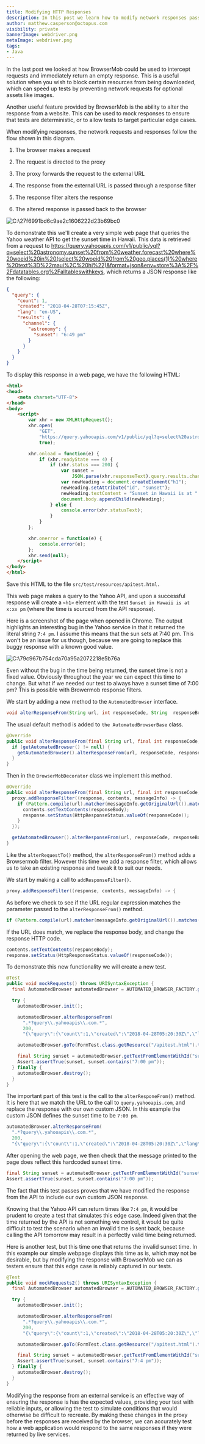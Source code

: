 ```yaml
---
title: Modifying HTTP Responses
description: In this post we learn how to modify network responses passed through BrowserStack.
author: matthew.casperson@octopus.com
visibility: private
bannerImage: webdriver.png
metaImage: webdriver.png
tags:
- Java
---
```


In the last post we looked at how BrowserMob could be used to intercept requests and immediately return an empty response. This is a useful solution when you wish to block certain resources from being downloaded, which can speed up tests by preventing network requests for optional assets like images.

Another useful feature provided by BrowserMob is the ability to alter the response from a website. This can be used to mock responses to ensure that tests are deterministic, or to allow tests to target particular edge cases.

When modifying responses, the network requests and responses follow the flow shown in this diagram.

1.  The browser makes a request

2.  The request is directed to the proxy

3.  The proxy forwards the request to the external URL

4.  The response from the external URL is passed through a response filter

5.  The response filter alters the response

6.  The altered response is passed back to the browser

![C:\27f6991bd6c9ae2c1606222d23b69bc0](image1.png "width=500")

To demonstrate this we'll create a very simple web page that queries the Yahoo weather API to get the sunset time in Hawaii. This data is retrieved from a request to
<https://query.yahooapis.com/v1/public/yql?q=select%20astronomy.sunset%20from%20weather.forecast%20where%20woeid%20in%20(select%20woeid%20from%20geo.places(1)%20where%20text%3D%22maui%2C%20hi%22)&format=json&env=store%3A%2F%2Fdatatables.org%2Falltableswithkeys>, which returns a JSON response like the following:

```json
{
  "query": {
    "count": 1,
    "created": "2018-04-28T07:15:45Z",
    "lang": "en-US",
    "results": {
      "channel": {
        "astronomy": {
          "sunset": "6:49 pm"
        }
      }
    }
  }
}
```

To display this response in a web page, we have the following HTML:

```html
<html>
<head>
    <meta charset="UTF-8">
</head>
<body>
    <script>
        var xhr = new XMLHttpRequest();
        xhr.open(
            "GET",
            "https://query.yahooapis.com/v1/public/yql?q=select%20astronomy.sunset%20from%20weather.forecast%20where%20woeid%20in%20(select%20woeid%20from%20geo.places(1)%20where%20text%3D%22maui%2C%20hi%22)&format=json&env=store%3A%2F%2Fdatatables.org%2Falltableswithkeys",
            true);

        xhr.onload = function(e) {
            if (xhr.readyState === 4) {
                if (xhr.status === 200) {
                    var sunset =
                        JSON.parse(xhr.responseText).query.results.channel.astronomy.sunset;
                    var newHeading = document.createElement("h1");
                    newHeading.setAttribute("id", "sunset");
                    newHeading.textContent = "Sunset in Hawaii is at " + sunset;
                    document.body.appendChild(newHeading);
                } else {
                    console.error(xhr.statusText);
                }
            }
        };

        xhr.onerror = function(e) {
            console.error(e);
        };
        xhr.send(null);
    </script>
</body>
</html>
```

Save this HTML to the file `src/test/resources/apitest.html.`

This web page makes a query to the Yahoo API, and upon a successful response will create a `<h1>` element with the text `Sunset in Hawaii is at x:xx pm` (where the time is sourced from the API response).

Here is a screenshot of the page when opened in Chrome. The output highlights an interesting bug in the Yahoo service in that it returned the literal string `7:4 pm`. I assume this means that the sun sets at 7:40 pm. This won't be an issue for us though, because we are going to replace this buggy response with a known good value.

![C:\79c967b754cda70a95a2072218e5b76a](image2.png "width=500")

Even without the bug in the time being returned, the sunset time is not a fixed value. Obviously throughout the year we can expect this time to change. But what if we needed our test to always have a sunset time of 7:00 pm? This is possible with Browermob response filters.

We start by adding a new method to the `AutomatedBrowser` interface.

```java
void alterResponseFrom(String url, int responseCode, String  responseBody);
```

The usual default method is added to `the AutomatedBrowserBase` class.

```java
@Override
public void alterResponseFrom(final String url, final int responseCode, final String responseBody) {
  if (getAutomatedBrowser() != null) {
    getAutomatedBrowser().alterResponseFrom(url, responseCode, responseBody);
  }
}
```

Then in the `BrowserMobDecorator` class we implement this method.

```java
@Override
public void alterResponseFrom(final String url, final int responseCode, final String responseBody) {
  proxy.addResponseFilter((response, contents, messageInfo) -> {
    if (Pattern.compile(url).matcher(messageInfo.getOriginalUrl()).matches()) {
      contents.setTextContents(responseBody);
      response.setStatus(HttpResponseStatus.valueOf(responseCode));
    }
  });

  getAutomatedBrowser().alterResponseFrom(url, responseCode, responseBody);
}
```

Like the `alterRequestTo()` method, the `alterResponseFrom()` method adds a Browsermob filter. However this time we add a response filter, which allows us to take an existing response and tweak it to suit our needs.

We start by making a call to `addResponseFilter()`.

```java
proxy.addResponseFilter((response, contents, messageInfo) -> {
```

As before we check to see if the URL regular expression matches the
parameter passed to the `alterResponseFrom()` method.

```java
if (Pattern.compile(url).matcher(messageInfo.getOriginalUrl()).matches()) {
```

If the URL does match, we replace the response body, and change the response HTTP code.

```java
contents.setTextContents(responseBody);
response.setStatus(HttpResponseStatus.valueOf(responseCode));
```

To demonstrate this new functionality we will create a new test.

```java
@Test
public void mockRequests() throws URISyntaxException {
  final AutomatedBrowser automatedBrowser = AUTOMATED_BROWSER_FACTORY.getAutomatedBrowser("Firefox");

  try {
    automatedBrowser.init();

    automatedBrowser.alterResponseFrom(
      ".*?query\\.yahooapis\\.com.*",
      200,
      "{\"query\":{\"count\":1,\"created\":\"2018-04-28T05:20:30Z\",\"lang\":\"en-US\",\"results\":{\"channel\":{\"astronomy\":{\"sunset\":\"7:00 pm\"}}}}}");

    automatedBrowser.goTo(FormTest.class.getResource("/apitest.html").toURI().toString());

    final String sunset = automatedBrowser.getTextFromElementWithId("sunset", 60);
    Assert.assertTrue(sunset, sunset.contains("7:00 pm"));
  } finally {
    automatedBrowser.destroy();
  }
}
```

The important part of this test is the call to the `alterResponeFrom()` method. It is here that we match the URL to the call to `query.yahooapis.com`, and replace the response with our own custom JSON. In this example the custom JSON defines the sunset time to be `7:00 pm`.

```java
automatedBrowser.alterResponseFrom(
  ".*?query\\.yahooapis\\.com.*",
  200,
  "{\"query\":{\"count\":1,\"created\":\"2018-04-28T05:20:30Z\",\"lang\":\"en-US\",\"results\":{\"channel\":{\"astronomy\":{\"sunset\":\"7:00 pm\"}}}}}");
```

After opening the web page, we then check that the message printed to the page does reflect this hardcoded sunset time.

```java
final String sunset = automatedBrowser.getTextFromElementWithId("sunset", 60);
Assert.assertTrue(sunset, sunset.contains("7:00 pm"));
```

The fact that this test passes proves that we have modified the response from the API to include our own custom JSON response.

Knowing that the Yahoo API can return times like `7:4 pm`, it would be prudent to create a test that simulates this edge case. Indeed given that the time returned by the API is not something we control, it would be quite difficult to test the scenario when an invalid time is sent back, because calling the API tomorrow may result in a perfectly valid time being returned.

Here is another test, but this time one that returns the invalid sunset time. In this example our simple webpage displays this time as is, which may not be desirable, but by modifying the response with BrowserMob we can as testers ensure that this edge case is reliably captured in our tests.

```java
@Test
public void mockRequests2() throws URISyntaxException {
  final AutomatedBrowser automatedBrowser = AUTOMATED_BROWSER_FACTORY.getAutomatedBrowser("Firefox");

  try {
    automatedBrowser.init();

    automatedBrowser.alterResponseFrom(
      ".*?query\\.yahooapis\\.com.*",
      200,
      "{\"query\":{\"count\":1,\"created\":\"2018-04-28T05:20:30Z\",\"lang\":\"en-US\",\"results\":{\"channel\":{\"astronomy\":{\"sunset\":\"7:4 pm\"}}}}}");

    automatedBrowser.goTo(FormTest.class.getResource("/apitest.html").toURI().toString());

    final String sunset = automatedBrowser.getTextFromElementWithId("sunset", 60);
    Assert.assertTrue(sunset, sunset.contains("7:4 pm"));
  } finally {
    automatedBrowser.destroy();
  }
}
```

Modifying the response from an external service is an effective way of ensuring the response is has the expected values, providing your test with reliable inputs, or allowing the test to simulate conditions that would otherwise be difficult to recreate. By making these changes in the proxy before the responses are received by the browser, we can accurately test how a web application would respond to the same responses if they were returned by live services.
